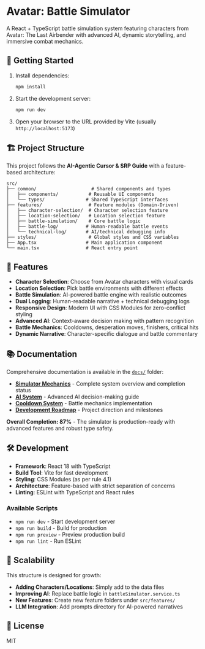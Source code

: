# Avatar: Battle Simulator

A React + TypeScript battle simulation system featuring characters from Avatar: The Last Airbender with advanced AI, dynamic storytelling, and immersive combat mechanics.

## 🚀 Getting Started

1. Install dependencies:
   ```bash
   npm install
   ```

2. Start the development server:
   ```bash
   npm run dev
   ```

3. Open your browser to the URL provided by Vite (usually `http://localhost:5173`)

## 🏗️ Project Structure

This project follows the **AI-Agentic Cursor & SRP Guide** with a feature-based architecture:

```
src/
├── common/                    # Shared components and types
│   ├── components/           # Reusable UI components
│   └── types/               # Shared TypeScript interfaces
├── features/                 # Feature modules (Domain-Driven)
│   ├── character-selection/  # Character selection feature
│   ├── location-selection/   # Location selection feature
│   ├── battle-simulation/    # Core battle logic
│   ├── battle-log/          # Human-readable battle events
│   └── technical-log/       # AI/technical debugging info
├── styles/                   # Global styles and CSS variables
├── App.tsx                  # Main application component
└── main.tsx                 # React entry point
```

## 🎯 Features

- **Character Selection**: Choose from Avatar characters with visual cards
- **Location Selection**: Pick battle environments with different effects
- **Battle Simulation**: AI-powered battle engine with realistic outcomes
- **Dual Logging**: Human-readable narrative + technical debugging logs
- **Responsive Design**: Modern UI with CSS Modules for zero-conflict styling
- **Advanced AI**: Context-aware decision making with pattern recognition
- **Battle Mechanics**: Cooldowns, desperation moves, finishers, critical hits
- **Dynamic Narrative**: Character-specific dialogue and battle commentary

## 📚 Documentation

Comprehensive documentation is available in the [`docs/`](./docs/) folder:

- **[Simulator Mechanics](./docs/SIMULATOR_MECHANICS.md)** - Complete system overview and completion status
- **[AI System](./docs/AI_SYSTEM.md)** - Advanced AI decision-making guide
- **[Cooldown System](./docs/COOLDOWN_SYSTEM.md)** - Battle mechanics implementation
- **[Development Roadmap](./docs/ROADMAP.txt)** - Project direction and milestones

**Overall Completion: 87%** - The simulator is production-ready with advanced features and robust type safety.

## 🛠️ Development

- **Framework**: React 18 with TypeScript
- **Build Tool**: Vite for fast development
- **Styling**: CSS Modules (as per rule 4.1)
- **Architecture**: Feature-based with strict separation of concerns
- **Linting**: ESLint with TypeScript and React rules

### Available Scripts

- `npm run dev` - Start development server
- `npm run build` - Build for production
- `npm run preview` - Preview production build
- `npm run lint` - Run ESLint

## 🔧 Scalability

This structure is designed for growth:

- **Adding Characters/Locations**: Simply add to the data files
- **Improving AI**: Replace battle logic in `battleSimulator.service.ts`
- **New Features**: Create new feature folders under `src/features/`
- **LLM Integration**: Add prompts directory for AI-powered narratives

## 📝 License

MIT 